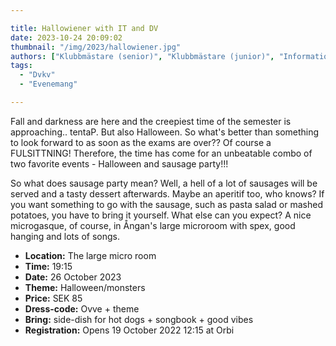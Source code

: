 ```yaml
---

title: Hallowiener with IT and DV
date: 2023-10-24 20:09:02
thumbnail: "/img/2023/hallowiener.jpg"
authors: ["Klubbmästare (senior)", "Klubbmästare (junior)", "Informationsansvarig"]
tags: 
  - "Dvkv"
  - "Evenemang"

---
```

Fall and darkness are here and the creepiest time of the semester is approaching.. tentaP. But also Halloween. So what's better than something to look forward to as soon as the exams are over?? Of course a FULSITTNING! Therefore, the time has come for an unbeatable combo of two favorite events - Halloween and sausage party!!!

So what does sausage party mean? Well, a hell of a lot of sausages will be served and a tasty dessert afterwards. Maybe an aperitif too, who knows? If you want something to go with the sausage, such as pasta salad or mashed potatoes, you have to bring it yourself. What else can you expect? A nice microgasque, of course, in Ångan's large microroom with spex, good hanging and lots of songs.

* **Location:** The large micro room
* **Time:** 19:15
* **Date:** 26 October 2023
* **Theme:** Halloween/monsters
* **Price:** SEK 85
* **Dress-code:** Ovve + theme
* **Bring:** side-dish for hot dogs + songbook + good vibes
* **Registration:** Opens 19 October 2022 12:15 at Orbi 